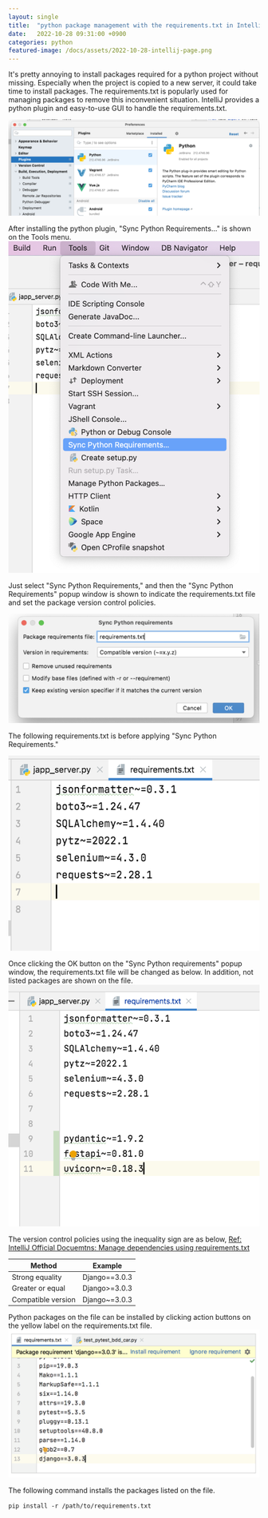 ```yaml
---
layout: single
title:  "python package management with the requirements.txt in IntelliJ"
date:   2022-10-28 09:31:00 +0900
categories: python
featured-image: /docs/assets/2022-10-28-intellij-page.png
---
```


It's pretty annoying to install packages required for a python project without missing.
Especially when the project is copied to a new server, it could take time to install packages.
The requirements.txt is popularly used for managing packages to remove this inconvenient situation.
IntelliJ provides a python plugin and easy-to-use GUI to handle the requirements.txt.

![IntelliJ python plugin](/docs/assets/2022-10-28-python-plugin.png)

After installing the python plugin, "Sync Python Requirements..." is shown on the Tools menu.
![IntelliJ menu](/docs/assets/2022-10-28-intellij-menu.png)

Just select "Sync Python Requirements,"
and then the "Sync Python Requirements" popup window is shown to indicate the requirements.txt file
and set the package version control policies.

![Sync Python Requirements](/docs/assets/2022-10-28-sync-python-requirements.png)

The following requirements.txt is before applying "Sync Python Requirements."

![Before Requirements.txt](/docs/assets/2022-10-28-before-requirements.png)

Once clicking the OK button on the "Sync Python requirements" popup window,
the requirements.txt file will be changed as below. In addition, not listed packages are shown on the file.
![After Requirements.txt](/docs/assets/2022-10-28-after-requirements.png)

The version control policies using the inequality sign are as below,
[Ref: IntelliJ Official Docuemtns: Manage dependencies using requirements.txt](https://www.jetbrains.com/help/idea/managing-dependencies.html)

| Method | Example |
|---|---|
|Strong equality|Django==3.0.3|
|Greater or equal|Django>=3.0.3|
|Compatible version|Django~=3.0.3|

Python packages on the file can be installed by clicking action buttons on the yellow label on the requirements.txt file.
![Install Packages on the file](/docs/assets/2022-10-28-intellij-page.png)

The following command installs the packages listed on the file.

    pip install -r /path/to/requirements.txt

